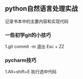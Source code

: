 ## python自然语言处理实战
记录书本中的主要内容和实现代码
### 一些初学git的小技巧
1.git commit -m 退出 Esc + ZZ
### pycharm技巧
1.Alt+shift+E 执行选中代码